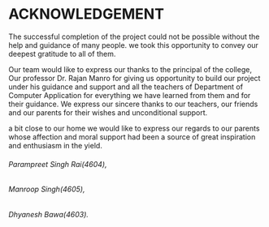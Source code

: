 # ACKNOWLEDGEMENT

The successful completion of the project could not be possible without the help and guidance of many people. we took this opportunity to convey our deepest gratitude to all of them.

Our team would like to express our thanks to the principal of the college, Our professor Dr. Rajan Manro for giving us opportunity to build our project under his guidance and support and all the teachers of Department of Computer Application for everything we have learned from them and for their guidance. We express our sincere thanks to our teachers, our friends and our parents for their wishes and unconditional support.

a bit  close to  our home we would like to express our regards to our parents whose affection and moral support had been a source of great inspiration and enthusiasm in the yield.

###### Parampreet Singh Rai(4604),

###### Manroop Singh(4605),

###### Dhyanesh Bawa(4603).
